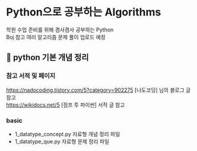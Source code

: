 # Python으로 공부하는 Algorithms
학원 수업 준비를 위해 겸사겸사 공부하는 Python        
Boj 참고 여러 알고리즘 문제 풀이 업로드 예정
<br>

## :page_facing_up: python 기본 개념 정리
### 참고 서적 및 페이지 
https://nadocoding.tistory.com/5?category=902275  [나도코딩] 님의 블로그 글 참고   
https://wikidocs.net/5  [점프 투 파이썬] 서적 글 참고


### basic 
+ 1_datatype_concept.py 자료형 개념 정리 파일
+ 1_datatype_que.py 자료형 문제 정리 파일
